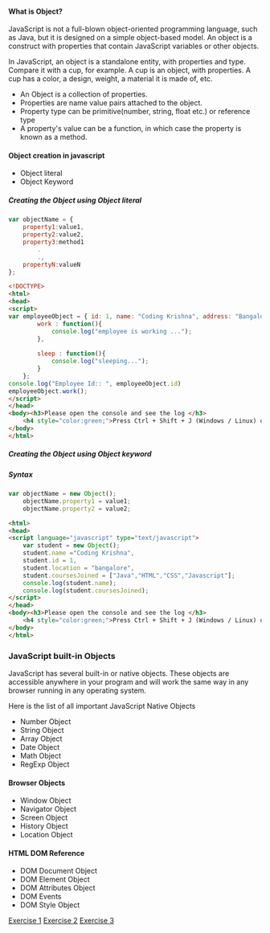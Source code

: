 <h4>What is Object?</h4>
<p>JavaScript is not a full-blown object-oriented programming language, such as Java, but it is designed on a simple object-based model. An object is a construct with properties that contain JavaScript variables or other objects.</p>

<p> In JavaScript, an object is a standalone entity, with properties and type. Compare it with a cup, for example. A cup is an object, with properties. A cup has a color, a design, weight, a material it is made of, etc. </p>
<ul>
	<li>An Object is a collection of properties.</li>
	<li>Properties are name value pairs attached to the object.</li>
	<li>Property type can be primitive(number, string, float etc.) or reference type</li>
	<li>A property's value can be a function, in which case the property is known as a method.</li>
</ul>

<h4>Object creation in javascript</h4>
<ul type="1">
	<li>Object literal</li>
	<li>Object Keyword</li>
</ul>

<h5>Creating the Object using Object literal</h5>

```javascript
var objectName = {
	property1:value1,
	property2:value2,
	property3:method1
		.
		.,
	propertyN:valueN
};
```

```html
<!DOCTYPE>
<html>
<head>
<script>
var employeeObject = { id: 1, name: "Coding Krishna", address: "Bangalore",
		work : function(){
			console.log("employee is working ...");
		},
		
		sleep : function(){
			console.log("sleeping...");
		}
	};
console.log("Employee Id:: ", employeeObject.id)
employeeObject.work();
</script>
</head>
<body><h3>Please open the console and see the log </h3>
	<h4 style="color:green;">Press Ctrl + Shift + J (Windows / Linux) or Cmd + Opt + J (Mac) to open console. </h4>
</body>
</html>
```


<h5>Creating the Object using Object keyword</h5>

<h5>Syntax</h5>

```javascript
var objectName = new Object();
	objectName.property1 = value1;
	objectName.property2 = value2;
```


```html
<html>
<head>
<script language="javascript" type="text/javascript">
	var student = new Object();
	student.name ="Coding Krishna",
	student.id = 1,
	student.location = "bangalore",
	student.coursesJoined = ["Java","HTML","CSS","Javascript"];
	console.log(student.name);
	console.log(student.coursesJoined);
</script>
</head>
<body><h3>Please open the console and see the log </h3>
	<h4 style="color:green;">Press Ctrl + Shift + J (Windows / Linux) or Cmd + Opt + J (Mac) to open console. </h4>
</body>
</html>
```


<h3> JavaScript built-in Objects </h3>
JavaScript has several built-in or native objects. These objects are accessible anywhere in your program and will work the same way in any browser running in any operating system. </p>
<p>Here is the list of all important JavaScript Native Objects </p>

<ul>
	<li> Number Object </li>
	<li> String Object </li>
	<li> Array Object </li>
	<li> Date Object </li>
	<li> Math Object </li>
	<li> RegExp Object </li>
</ul>

<h4> Browser Objects </h4>
<ul>
	<li> Window Object </li>
	<li> Navigator Object </li>
	<li> Screen Object </li>
	<li> History Object </li>
	<li> Location Object </li>
</ul>
<h4> HTML DOM Reference </h4>
<ul>
	<li> DOM Document Object </li>
	<li> DOM Element Object </li>
	<li> DOM Attributes Object </li>
	<li> DOM Events </li>
	<li> DOM Style Object </li>
</ul>



<!--
<h4>Object Constructor</h4>
<p>Here are two common patterns for creating objects.</p>
	<h5>1.Constructor Pattern for Creating Objects</h5>


```java
function Topic (01PC, Java, 8, 60){
	this.topicId = "01PC";
	this.topicName = "Java";
	this.totalTopics = 8;
	this.totalClasses = 60;
	this.showName = function () {
		console.log("This is a " + this.topicName);
	}
}
```
<h5>2.Prototype Pattern for Creating Objects</h5>

```java 
function Topic () {
	Topic.prototype.topicId = "01PC";
	Topic.prototype.topicName = "Java";
	Topic.prototype.totalTopics = 8;
	Topic.prototype.totalClasses = 60;
	Topic.prototype.showName = function () {
		console.log("This is a " + this.topicName);
	}
}
```

<!-- @PROJECT_START@JS/objects@PROJECT_END@
@PROJECT_START@JS/JS_Objects1@PROJECT_END@
@PROJECT_START@JS/JSON_Objects@PROJECT_END@ -->
<a href="project/download/JS/objects" class="cws-button bt-color-3 border-radius alt icon-right">Exercise 1</a>
<a href="project/download/JS/objects1" class="cws-button bt-color-3 border-radius alt icon-right">Exercise 2</a>
<a href="project/download/JS/JSON_Objects" class="cws-button bt-color-3 border-radius alt icon-right">Exercise 3</a>
